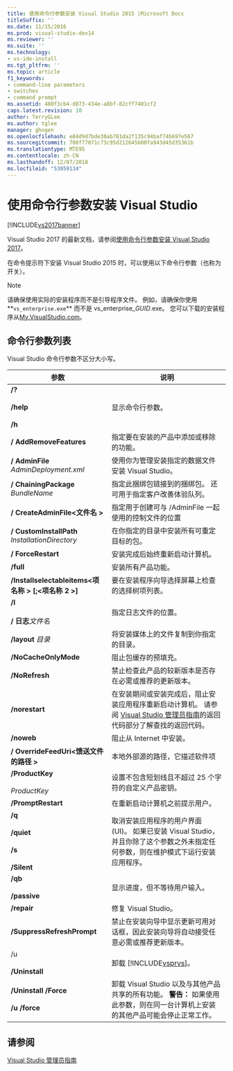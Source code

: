 ```yaml
---
title: 使用命令行参数安装 Visual Studio 2015 |Microsoft Docs
titleSuffix: ''
ms.date: 11/15/2016
ms.prod: visual-studio-dev14
ms.reviewer: ''
ms.suite: ''
ms.technology:
- vs-ide-install
ms.tgt_pltfrm: ''
ms.topic: article
f1_keywords:
- command-line parameters
- switches
- command prompt
ms.assetid: 480f3cb4-d873-434e-a8bf-82cff7401cf2
caps.latest.revision: 10
author: TerryGLee
ms.author: tglee
manager: ghogen
ms.openlocfilehash: e84d9d7bde30ab781da2f135c94baf74b697e567
ms.sourcegitcommit: 708f77071c73c95d212645b00fa943d45d35361b
ms.translationtype: MTE95
ms.contentlocale: zh-CN
ms.lasthandoff: 12/07/2018
ms.locfileid: "53059134"
---
```

# <a name="use-command-line-parameters-to-install-visual-studio"></a>使用命令行参数安装 Visual Studio
[!INCLUDE[vs2017banner](../includes/vs2017banner.md)]

Visual Studio 2017 的最新文档，请参阅[使用命令行参数安装 Visual Studio 2017](https://docs.microsoft.com/visualstudio/install/use-command-line-parameters-to-install-visual-studio)。

在命令提示符下安装 Visual Studio 2015 时，可以使用以下命令行参数（也称为开关）。

> [!NOTE]
>  请确保使用实际的安装程序而不是引导程序文件。 例如，请确保你使用**`vs_enterprise.exe`** 而不是 vs_enterprise_*GUID*.exe。 您可以下载的安装程序从[My.VisualStudio.com](https://my.visualstudio.com/downloads?q=visual%20studio%20enterprise%202015)。

## <a name="list-of-command-line-parameters"></a>命令行参数列表
 Visual Studio 命令行参数不区分大小写。

|参数|说明|
|---------------|-----------------|
|**/?**<br /><br /> **/help**<br /><br /> **/h**|显示命令行参数。|
|**/ AddRemoveFeatures**|指定要在安装的产品中添加或移除的功能。|
|**/ AdminFile** *AdminDeployment.xml*|使用你为管理安装指定的数据文件安装 Visual Studio。|
|**/ ChainingPackage** *BundleName*|指定此捆绑包链接到的捆绑包。 还可用于指定客户改善体验队列。|
|**/ CreateAdminFile\<文件名 >**|指定用于创建可与 /AdminFile 一起使用的控制文件的位置|
|**/ CustomInstallPath** *InstallationDirectory*|在你指定的目录中安装所有可重定目标的包。|
|**/ ForceRestart**|安装完成后始终重新启动计算机。|
|**/full**|安装所有产品功能。|
|**/Installselectableitems\<项名称 > [;\<项名称 2 >]**|要在安装程序向导选择屏幕上检查的选择树项列表。|
|**/l**<br /><br /> **/ 日志***文件名*|指定日志文件的位置。|
|**/layout** *目录*|将安装媒体上的文件复制到你指定的目录。|
|**/NoCacheOnlyMode**|阻止包缓存的预填充。|
|**/NoRefresh**|禁止检查此产品的较新版本是否存在必需或推荐的更新版本。|
|**/norestart**|在安装期间或安装完成后，阻止安装应用程序重新启动计算机。 请参阅 [Visual Studio 管理员指南](../install/visual-studio-administrator-guide.md)的返回代码部分了解查找的返回代码。|
|**/noweb**|阻止从 Internet 中安装。|
|**/ OverrideFeedUri\<馈送文件的路径 >**|本地外部源的路径，它描述软件项|
|**/ProductKey**<br /><br /> *ProductKey*|设置不包含短划线且不超过 25 个字符的自定义产品密钥。|
|**/PromptRestart**|在重新启动计算机之前提示用户。|
|**/q**<br /><br /> **/quiet**<br /><br /> **/s**<br /><br /> **/Silent**|取消安装应用程序的用户界面 (UI)。 如果已安装 Visual Studio，并且你除了这个参数之外未指定任何参数，则在维护模式下运行安装应用程序。|
|**/qb**<br /><br /> **/passive**|显示进度，但不等待用户输入。|
|**/repair**|修复 Visual Studio。|
|**/SuppressRefreshPrompt**|禁止在安装向导中显示更新可用对话框，因此安装向导将自动接受任意必需或推荐更新版本。|
|/u<br /><br /> **/Uninstall**|卸载 [!INCLUDE[vsprvs](../includes/vsprvs-md.md)]。|
|**/Uninstall /Force**<br /><br /> **/u /force**|卸载 Visual Studio 以及与其他产品共享的所有功能。 **警告：** 如果使用此参数，则在同一台计算机上安装的其他产品可能会停止正常工作。|

## <a name="see-also"></a>请参阅
 [Visual Studio 管理员指南](../install/visual-studio-administrator-guide.md)